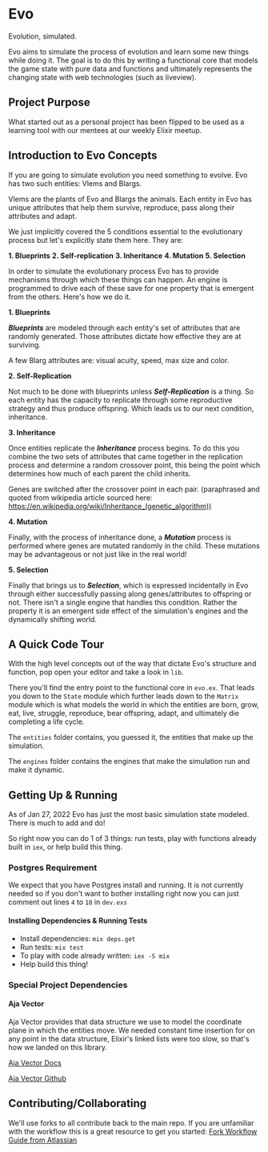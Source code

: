 # Evo
Evolution, simulated.

Evo aims to simulate the process of evolution and learn some new things while doing it. The goal is to do this by writing a functional core that models the game state with pure data and functions and ultimately represents the changing state with web technologies (such as liveview).

## Project Purpose
What started out as a personal project has been flipped to be used as a learning tool with our mentees at our weekly Elixir meetup.

## Introduction to Evo Concepts
If you are going to simulate evolution you need something to evolve. Evo has two such entities: Vlems and Blargs.

Vlems are the plants of Evo and Blargs the animals. Each entity in Evo has unique attributes that help them survive, reproduce, pass along their attributes and adapt.

We just implicitly covered the 5 conditions essential to the evolutionary process but let's explicitly state them here. They are:

**1. Blueprints**
**2. Self-replication**
**3. Inheritance**
**4. Mutation**
**5. Selection**

In order to simulate the evolutionary process Evo has to provide mechanisms through which these things can happen. An engine is programmed to drive each of these save for one property that is emergent from the others. Here's how we do it.

**1. Blueprints**

_**Blueprints**_ are modeled through each entity's set of attributes that are randomly generated. Those attributes dictate how effective they are at surviving.

A few Blarg attributes are: visual acuity, speed, max size and color.

**2. Self-Replication**

Not much to be done with blueprints unless _**Self-Replication**_ is a thing. So each entity has the capacity to replicate through some reproductive strategy and thus produce offspring. Which leads us to our next condition, inheritance.

**3. Inheritance**

Once entities replicate the _**Inheritance**_ process begins. To do this you combine the two sets of attributes that came together in the replication process and determine a random crossover point, this being the point which determines how much of each parent the child inherits.

Genes are switched after the crossover point in each pair. (paraphrased and quoted from wikipedia article sourced here: https://en.wikipedia.org/wiki/Inheritance_(genetic_algorithm))

**4. Mutation**

Finally, with the process of inheritance done, a _**Mutation**_ process is performed where genes are mutated randomly in the child. These mutations may be advantageous or not just like in the real world!

**5. Selection**

Finally that brings us to _**Selection**_, which is expressed incidentally in Evo through either successfully passing along genes/attributes to offspring or not. There isn't a single engine that handles this condition. Rather the property it is an emergent side effect of the simulation's engines and the dynamically shifting world.

## A Quick Code Tour
With the high level concepts out of the way that dictate Evo's structure and function, pop open your editor and take a look in `lib`.

There you'll find the entry point to the functional core in `evo.ex`. That leads you down to the `State` module which further leads down to the `Matrix` module which is what models the world in which the entities are born, grow, eat, live, struggle, reproduce, bear offspring, adapt, and ultimately die completing a life cycle.

The `entities` folder contains, you guessed it, the entities that make up the simulation.

The `engines` folder contains the engines that make the simulation run and make it dynamic.

## Getting Up & Running
As of Jan 27, 2022 Evo has just the most basic simulation state modeled. There is much to add and do!

So right now you can do 1 of 3 things: run tests, play with functions already built in `iex`, or help build this thing.

### Postgres Requirement
We expect that you have Postgres install and running. It is not currently needed so if you don't want to bother installing right now you can just comment out lines `4` to `10` in `dev.exs`

#### Installing Dependencies & Running Tests

  * Install dependencies: `mix deps.get`
  * Run tests: `mix test`
  * To play with code already written: `iex -S mix`
  * Help build this thing!

### Special Project Dependencies
#### Aja Vector
Aja Vector provides that data structure we use to model the coordinate plane in which the entities move. We needed constant time insertion for on any point in the data structure, Elixir's linked lists were too slow, so that's how we landed on this library.

[Aja Vector Docs](https://github.com/sabiwara/aja)

[Aja Vector Github](https://github.com/sabiwara/aja)

## Contributing/Collaborating
We'll use forks to all contribute back to the main repo. If you are unfamiliar with the workflow this is a great resource to get you started: [Fork Workflow Guide from Atlassian](https://www.atlassian.com/git/tutorials/comparing-workflows/forking-workflow)
